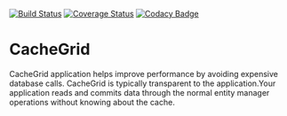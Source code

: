 [![Build Status](https://travis-ci.org/daloji/CacheGrid.svg?branch=master)](https://travis-ci.org/daloji/CacheGrid) 
[![Coverage Status](https://coveralls.io/repos/github/daloji/CacheGrid/badge.svg?branch=master)](https://coveralls.io/github/daloji/CacheGrid?branch=master)
[![Codacy Badge](https://api.codacy.com/project/badge/Grade/65c0fe9214ff4f0296102967274ef846)](https://www.codacy.com/manual/daloji/CacheGrid?utm_source=github.com&amp;utm_medium=referral&amp;utm_content=daloji/CacheGrid&amp;utm_campaign=Badge_Grade)

# CacheGrid

CacheGrid application helps improve performance by avoiding expensive database calls. CacheGrid is typically transparent to the application.Your application reads and commits data through the normal entity manager operations without knowing about the cache.
